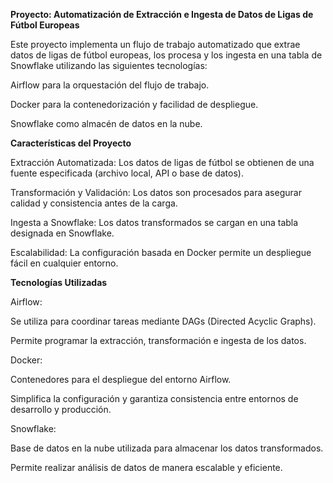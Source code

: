 **Proyecto: Automatización de Extracción e Ingesta de Datos de Ligas de Fútbol Europeas**

Este proyecto implementa un flujo de trabajo automatizado que extrae datos de ligas de fútbol europeas, los procesa y los ingesta en una tabla de Snowflake utilizando las siguientes tecnologías:

Airflow para la orquestación del flujo de trabajo.

Docker para la contenedorización y facilidad de despliegue.

Snowflake como almacén de datos en la nube.

**Características del Proyecto**

Extracción Automatizada: Los datos de ligas de fútbol se obtienen de una fuente especificada (archivo local, API o base de datos).

Transformación y Validación: Los datos son procesados para asegurar calidad y consistencia antes de la carga.

Ingesta a Snowflake: Los datos transformados se cargan en una tabla designada en Snowflake.

Escalabilidad: La configuración basada en Docker permite un despliegue fácil en cualquier entorno.

**Tecnologías Utilizadas**

Airflow:

Se utiliza para coordinar tareas mediante DAGs (Directed Acyclic Graphs).

Permite programar la extracción, transformación e ingesta de los datos.

Docker:

Contenedores para el despliegue del entorno Airflow.

Simplifica la configuración y garantiza consistencia entre entornos de desarrollo y producción.

Snowflake:

Base de datos en la nube utilizada para almacenar los datos transformados.

Permite realizar análisis de datos de manera escalable y eficiente.
